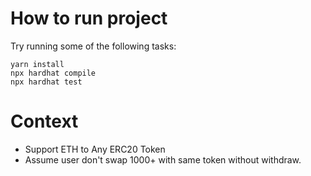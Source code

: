 # How to run project

Try running some of the following tasks:

```shell
yarn install
npx hardhat compile
npx hardhat test
```

# Context
- Support ETH to Any ERC20 Token
- Assume user don't swap 1000+ with same token without withdraw. 

